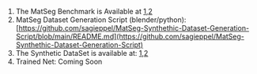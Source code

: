 1) The MatSeg Benchmark is Available at [1](https://icedrive.net/s/NtbARDSx6WtSN748Z7kix8ZXZtSu),[2](https://e.pcloud.link/publink/show?code=XZDsGnZ3ERMX76L5dYLzfnPTch8fYRtlRXV)
2) MatSeg Dataset Generation Script (blender/python): [https://github.com/sagieppel/MatSeg-Synthethic-Dataset-Generation-Script/blob/main/README.md](https://github.com/sagieppel/MatSeg-Synthethic-Dataset-Generation-Script)
3) The Synthetic DataSet is available at:  [1](https://e.pcloud.link/publink/show?code=kZHCcnZOfzqInb3anSl7xzFBoqCDmkr2JKV),[2](https://icedrive.net/s/SBb3g9WzQ5wZuxX9892Z3R4bW8jw)
4) Trained Net: Coming Soon
